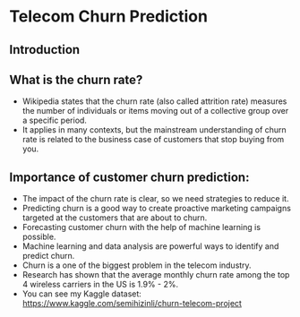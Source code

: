 # Telecom Churn Prediction
## Introduction
## What is the churn rate?
- Wikipedia states that the churn rate (also called attrition rate) measures the number of individuals or items moving out of a collective group over a specific period.
- It applies in many contexts, but the mainstream understanding of churn rate is related to the business case of customers that stop buying from you.
## Importance of customer churn prediction:
- The impact of the churn rate is clear, so we need strategies to reduce it.
- Predicting churn is a good way to create proactive marketing campaigns targeted at the customers that are about to churn.
- Forecasting customer churn with the help of machine learning is possible.
- Machine learning and data analysis are powerful ways to identify and predict churn.
- Churn is a one of the biggest problem in the telecom industry.
- Research has shown that the average monthly churn rate among the top 4 wireless carriers in the US is 1.9% - 2%.
- You can see my Kaggle dataset:
https://www.kaggle.com/semihizinli/churn-telecom-project

